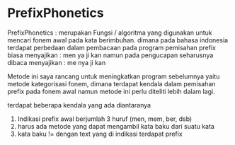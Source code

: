 # PrefixPhonetics
PrefixPhonetics : merupakan Fungsi / algoritma yang digunakan untuk mencari fonem awal pada kata berimbuhan. dimana pada bahasa indonesia terdapat perbedaan dalam pembacaan  pada program pemisahan prefix biasa menyajikan : men ya ji kan  namun pada pengucapan seharusnya dibaca menyajikan : me nya ji kan


Metode ini saya rancang untuk meningkatkan program sebelumnya yaitu metode kategorisasi fonem, dimana terdapat kendala dalam pemisahan prefix pada fonem awal
namun metode ini perlu diteliti lebih dalam lagi. 

terdapat beberapa kendala yang ada diantaranya
1. Indikasi prefix awal berjumlah 3 huruf (men, mem, ber, dsb)
2. harus ada metode yang dapat mengambil kata baku dari suatu kata
3. kata baku != dengan text yang di indikasi terdapat prefix 
